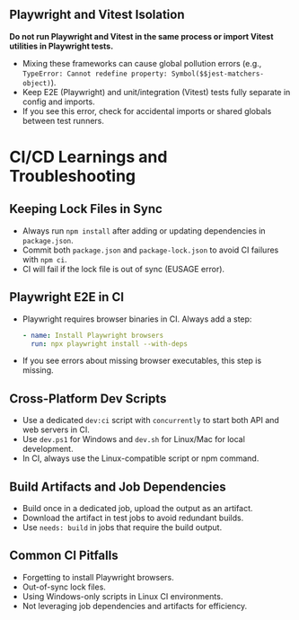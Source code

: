 ## Playwright and Vitest Isolation

**Do not run Playwright and Vitest in the same process or import Vitest utilities in Playwright tests.**

- Mixing these frameworks can cause global pollution errors (e.g., `TypeError: Cannot redefine property: Symbol($$jest-matchers-object)`).
- Keep E2E (Playwright) and unit/integration (Vitest) tests fully separate in config and imports.
- If you see this error, check for accidental imports or shared globals between test runners.

# CI/CD Learnings and Troubleshooting

## Keeping Lock Files in Sync

- Always run `npm install` after adding or updating dependencies in `package.json`.
- Commit both `package.json` and `package-lock.json` to avoid CI failures with `npm ci`.
- CI will fail if the lock file is out of sync (EUSAGE error).

## Playwright E2E in CI

- Playwright requires browser binaries in CI. Always add a step:
  ```yaml
  - name: Install Playwright browsers
    run: npx playwright install --with-deps
  ```
- If you see errors about missing browser executables, this step is missing.

## Cross-Platform Dev Scripts

- Use a dedicated `dev:ci` script with `concurrently` to start both API and web servers in CI.
- Use `dev.ps1` for Windows and `dev.sh` for Linux/Mac for local development.
- In CI, always use the Linux-compatible script or npm command.

## Build Artifacts and Job Dependencies

- Build once in a dedicated job, upload the output as an artifact.
- Download the artifact in test jobs to avoid redundant builds.
- Use `needs: build` in jobs that require the build output.

## Common CI Pitfalls

- Forgetting to install Playwright browsers.
- Out-of-sync lock files.
- Using Windows-only scripts in Linux CI environments.
- Not leveraging job dependencies and artifacts for efficiency.
